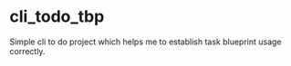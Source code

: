# cli_todo_tbp
Simple cli to do project which helps me to establish task blueprint usage correctly.
